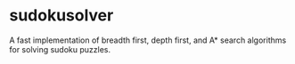 # sudokusolver
A fast implementation of breadth first, depth first, and A* search algorithms for solving sudoku puzzles.
